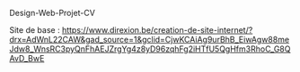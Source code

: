 Design-Web-Projet-CV

Site de base : https://www.direxion.be/creation-de-site-internet/?drx=AdWnL22CAW&gad_source=1&gclid=CjwKCAiAg9urBhB_EiwAgw88meJdw8_WnsRC3pyQnFhAEJZrgYg4z8yD96zqhFg2iHTfU5QgHfm3RhoC_G8QAvD_BwE
